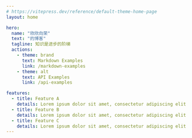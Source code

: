 ```yaml
---
# https://vitepress.dev/reference/default-theme-home-page
layout: home

hero:
  name: "欣欣向荣"
  text: "的博客"
  tagline: 知识是进步的阶梯
  actions:
    - theme: brand
      text: Markdown Examples
      link: /markdown-examples
    - theme: alt
      text: API Examples
      link: /api-examples

features:
  - title: Feature A
    details: Lorem ipsum dolor sit amet, consectetur adipiscing elit
  - title: Feature B
    details: Lorem ipsum dolor sit amet, consectetur adipiscing elit
  - title: Feature C
    details: Lorem ipsum dolor sit amet, consectetur adipiscing elit
---
```


